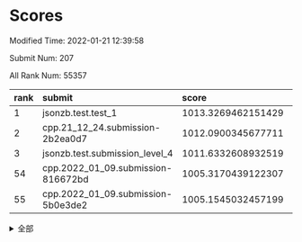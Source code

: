 # Scores

Modified Time: 2022-01-21 12:39:58

Submit Num: 207

All Rank Num: 55357

| rank |               submit               |       score        |       sigma        | pk_num |
| :--- | :--------------------------------- | :----------------- | :----------------- | :----- |
| 1    | jsonzb.test.test_1                 | 1013.3269462151429 | 0.8015554893603395 | 1068   |
| 2    | cpp.21_12_24.submission-2b2ea0d7   | 1012.0900345677711 | 0.8103584177566691 | 1067   |
| 3    | jsonzb.test.submission_level_4     | 1011.6332608932519 | 0.7885281023122612 | 1073   |
| 54   | cpp.2022_01_09.submission-816672bd | 1005.3170439122307 | 0.7093649335884131 | 1071   |
| 55   | cpp.2022_01_09.submission-5b0e3de2 | 1005.1545032457199 | 0.7210402436637499 | 1071   |


<details>
<summary>全部</summary>

| rank |                 submit                 |       score        |       sigma        | pk_num |
| :--- | :------------------------------------- | :----------------- | :----------------- | :----- |
| 1    | jsonzb.test.test_1                     | 1013.3269462151429 | 0.8015554893603395 | 1068   |
| 2    | cpp.21_12_24.submission-2b2ea0d7       | 1012.0900345677711 | 0.8103584177566691 | 1067   |
| 3    | jsonzb.test.submission_level_4         | 1011.6332608932519 | 0.7885281023122612 | 1073   |
| 4    | gobigger.level_3.submission_level_3_49 | 1011.2235864285241 | 0.7625770869740126 | 1073   |
| 5    | gobigger.level_3.submission_level_3_35 | 1011.0622440891068 | 0.7611361493387415 | 1075   |
| 6    | gobigger.level_3.submission_level_3_0  | 1010.9925992543185 | 0.7687229845104522 | 1068   |
| 7    | gobigger.level_3.submission_level_3_19 | 1010.98391257252   | 0.7785806946999126 | 1068   |
| 8    | gobigger.level_3.submission_level_3_34 | 1010.8949075658753 | 0.7674355813292199 | 1070   |
| 9    | gobigger.level_3.submission_level_3_27 | 1010.8522805705526 | 0.749195268732986  | 1067   |
| 10   | gobigger.level_3.submission_level_3_40 | 1010.8053552598201 | 0.7697920353198849 | 1069   |
| 11   | gobigger.level_3.submission_level_3_42 | 1010.7630115093995 | 0.7696777066344811 | 1072   |
| 12   | gobigger.level_3.submission_level_3_6  | 1010.6799051653556 | 0.7808099792572814 | 1068   |
| 13   | gobigger.level_3.submission_level_3_13 | 1010.5802920888314 | 0.7520891144245405 | 1067   |
| 14   | gobigger.level_3.submission_level_3_21 | 1010.5145099333012 | 0.7640326470360693 | 1071   |
| 15   | gobigger.level_3.submission_level_3_45 | 1010.4533918144161 | 0.7856138687720297 | 1067   |
| 16   | gobigger.level_3.submission_level_3_4  | 1010.3547339737852 | 0.7456259193467775 | 1071   |
| 17   | gobigger.level_3.submission_level_3_9  | 1010.3316008820841 | 0.7719424608034801 | 1069   |
| 18   | gobigger.level_3.submission_level_3_25 | 1010.2945094379935 | 0.7870881020905532 | 1065   |
| 19   | gobigger.level_3.submission_level_3_20 | 1010.2251418230845 | 0.7469158208720698 | 1068   |
| 20   | gobigger.level_3.submission_level_3_44 | 1010.1834936516624 | 0.7637234524440313 | 1069   |
| 21   | gobigger.level_3.submission_level_3_22 | 1010.1805434192103 | 0.7795238727567266 | 1072   |
| 22   | gobigger.level_3.submission_level_3_48 | 1010.1531792601485 | 0.7751858511157952 | 1066   |
| 23   | gobigger.level_3.submission_level_3_46 | 1010.1353076318502 | 0.7627963568977694 | 1070   |
| 24   | gobigger.level_3.submission_level_3_16 | 1010.0748196675194 | 0.7451978771147063 | 1071   |
| 25   | gobigger.level_3.submission_level_3_14 | 1009.8490085205732 | 0.739568703224245  | 1073   |
| 26   | gobigger.level_3.submission_level_3_11 | 1009.8362107329789 | 0.7492256607481561 | 1065   |
| 27   | gobigger.level_3.submission_level_3_38 | 1009.7934463163865 | 0.7744293158753444 | 1069   |
| 28   | gobigger.level_3.submission_level_3_15 | 1009.740387938012  | 0.7622443529748463 | 1075   |
| 29   | gobigger.level_3.submission_level_3_23 | 1009.7283732286235 | 0.7434652418981316 | 1072   |
| 30   | gobigger.level_3.submission_level_3_7  | 1009.7209118485341 | 0.7602880499499836 | 1070   |
| 31   | gobigger.level_3.submission_level_3_36 | 1009.5794373315173 | 0.7614211808458028 | 1059   |
| 32   | gobigger.level_3.submission_level_3_32 | 1009.5575261249526 | 0.762101180696347  | 1073   |
| 33   | gobigger.level_3.submission_level_3_17 | 1009.3594777608221 | 0.761083373614467  | 1066   |
| 34   | gobigger.level_3.submission_level_3_24 | 1009.3556254844026 | 0.739924614880868  | 1071   |
| 35   | gobigger.level_3.submission_level_3_39 | 1009.3302460381144 | 0.7458523165960573 | 1072   |
| 36   | gobigger.level_3.submission_level_3_18 | 1009.3088091529742 | 0.7648833334024697 | 1069   |
| 37   | gobigger.level_3.submission_level_3_28 | 1009.2982304435537 | 0.7500962061022096 | 1062   |
| 38   | gobigger.level_3.submission_level_3_31 | 1009.2894840817712 | 0.7455444909542366 | 1070   |
| 39   | gobigger.level_3.submission_level_3_5  | 1009.1515526401394 | 0.7496601354283771 | 1065   |
| 40   | gobigger.level_3.submission_level_3_33 | 1009.143487209609  | 0.7369143497668802 | 1067   |
| 41   | gobigger.level_3.submission_level_3_3  | 1009.0839511731957 | 0.7551912544951408 | 1067   |
| 42   | gobigger.level_3.submission_level_3_29 | 1009.0273146077784 | 0.7650202945825365 | 1076   |
| 43   | gobigger.level_3.submission_level_3_43 | 1008.9712944009331 | 0.7555236521939664 | 1073   |
| 44   | gobigger.level_3.submission_level_3_1  | 1008.9511442208758 | 0.7688719756932338 | 1069   |
| 45   | gobigger.level_3.submission_level_3_30 | 1008.9352090037681 | 0.7338280299063951 | 1068   |
| 46   | gobigger.level_3.submission_level_3_8  | 1008.9196715242551 | 0.7437702076739413 | 1067   |
| 47   | gobigger.level_3.submission_level_3_10 | 1008.8367023609217 | 0.7348562687689313 | 1070   |
| 48   | gobigger.level_3.submission_level_3_2  | 1008.7799113039803 | 0.7261137084608231 | 1072   |
| 49   | gobigger.level_3.submission_level_3_47 | 1008.6402181915741 | 0.7575916404223912 | 1072   |
| 50   | gobigger.level_3.submission_level_3_41 | 1008.6302714100627 | 0.7358743359846804 | 1072   |
| 51   | gobigger.level_3.submission_level_3_12 | 1008.5466277290358 | 0.7635649704535317 | 1066   |
| 52   | gobigger.level_3.submission_level_3_26 | 1008.4621534667907 | 0.7431752495045265 | 1068   |
| 53   | gobigger.level_3.submission_level_3_37 | 1007.8469417665257 | 0.7370376349291001 | 1075   |
| 54   | cpp.2022_01_09.submission-816672bd     | 1005.3170439122307 | 0.7093649335884131 | 1071   |
| 55   | cpp.2022_01_09.submission-5b0e3de2     | 1005.1545032457199 | 0.7210402436637499 | 1071   |
| 56   | gobigger.level_1.submission_level_1_24 | 1004.726980962825  | 0.7238945434573252 | 1067   |
| 57   | gobigger.level_1.submission_level_1_3  | 1004.6333310097956 | 0.7211436209427189 | 1070   |
| 58   | gobigger.level_1.submission_level_1_15 | 1004.4911035427344 | 0.7134687991139811 | 1070   |
| 59   | gobigger.level_1.submission_level_1_30 | 1004.4415972516349 | 0.7188412859473857 | 1072   |
| 60   | gobigger.level_1.submission_level_1_23 | 1004.3891878644123 | 0.7140284831677273 | 1075   |
| 61   | gobigger.level_1.submission_level_1_48 | 1004.2766903551582 | 0.7202629430068623 | 1066   |
| 62   | gobigger.level_1.submission_level_1_29 | 1004.2354932616555 | 0.7126331953673    | 1069   |
| 63   | gobigger.level_1.submission_level_1_14 | 1004.2176503618375 | 0.7134768084413854 | 1067   |
| 64   | gobigger.level_1.submission_level_1_35 | 1004.0473632567101 | 0.7146166630603206 | 1071   |
| 65   | gobigger.level_1.submission_level_1_46 | 1004.0090514458041 | 0.7166275937564017 | 1067   |
| 66   | gobigger.level_1.submission_level_1_39 | 1003.786935755212  | 0.719592986105864  | 1072   |
| 67   | gobigger.level_1.submission_level_1_41 | 1003.7250017660168 | 0.7108858338671591 | 1071   |
| 68   | gobigger.level_1.submission_level_1_27 | 1003.692412800373  | 0.7083131052399443 | 1072   |
| 69   | gobigger.level_1.submission_level_1_20 | 1003.6548408307759 | 0.7148187221339029 | 1070   |
| 70   | gobigger.level_1.submission_level_1_13 | 1003.6480845172173 | 0.7126287342073642 | 1070   |
| 71   | gobigger.level_1.submission_level_1_7  | 1003.5402395342934 | 0.7210158406259538 | 1068   |
| 72   | gobigger.level_1.submission_level_1_25 | 1003.4975020016476 | 0.7078375782330205 | 1072   |
| 73   | gobigger.level_1.submission_level_1_16 | 1003.4486401151077 | 0.7224508136344548 | 1068   |
| 74   | gobigger.level_1.submission_level_1_6  | 1003.4050436203794 | 0.7208843103695739 | 1069   |
| 75   | gobigger.level_1.submission_level_1_0  | 1003.4041550431027 | 0.7296704692694156 | 1069   |
| 76   | gobigger.level_1.submission_level_1_28 | 1003.3587880732985 | 0.7120160555717178 | 1071   |
| 77   | gobigger.level_1.submission_level_1_31 | 1003.3407744327383 | 0.7210850800001949 | 1071   |
| 78   | gobigger.level_1.submission_level_1_49 | 1003.310313874225  | 0.7243020712757837 | 1067   |
| 79   | gobigger.level_1.submission_level_1_10 | 1003.2653861886859 | 0.7150566853707875 | 1068   |
| 80   | gobigger.level_1.submission_level_1_34 | 1003.2274467456326 | 0.7014220569957914 | 1074   |
| 81   | gobigger.level_1.submission_level_1_8  | 1003.1594851592289 | 0.7254261944377568 | 1071   |
| 82   | gobigger.level_1.submission_level_1_32 | 1003.0368697714565 | 0.7073562529838957 | 1070   |
| 83   | gobigger.level_1.submission_level_1_1  | 1003.0196805379547 | 0.719544124465046  | 1068   |
| 84   | gobigger.level_1.submission_level_1_26 | 1003.0192419430983 | 0.7105152694786565 | 1072   |
| 85   | gobigger.level_1.submission_level_1_22 | 1003.0170072387017 | 0.7185926023541298 | 1076   |
| 86   | gobigger.level_1.submission_level_1_33 | 1002.922697041688  | 0.7174125773286802 | 1063   |
| 87   | gobigger.level_1.submission_level_1_40 | 1002.8372958510198 | 0.7117964127866094 | 1064   |
| 88   | gobigger.level_1.submission_level_1_9  | 1002.7538525088014 | 0.7100468286199151 | 1069   |
| 89   | gobigger.level_1.submission_level_1_2  | 1002.7200356710448 | 0.7005451482206384 | 1071   |
| 90   | gobigger.level_1.submission_level_1_12 | 1002.7015523262261 | 0.7100663033017935 | 1068   |
| 91   | gobigger.level_1.submission_level_1_19 | 1002.6080986846565 | 0.7171822238468691 | 1070   |
| 92   | gobigger.level_1.submission_level_1_38 | 1002.5861463892531 | 0.720917038790729  | 1069   |
| 93   | gobigger.level_1.submission_level_1_47 | 1002.5677775309947 | 0.722964888835665  | 1065   |
| 94   | gobigger.level_1.submission_level_1_45 | 1002.5643619341911 | 0.7169739461183597 | 1067   |
| 95   | gobigger.level_1.submission_level_1_5  | 1002.5143402649283 | 0.718157659771355  | 1077   |
| 96   | gobigger.level_1.submission_level_1_4  | 1002.4915246018993 | 0.7221821318731256 | 1071   |
| 97   | gobigger.level_1.submission_level_1_18 | 1002.4906843303761 | 0.70887276209698   | 1068   |
| 98   | gobigger.level_1.submission_level_1_43 | 1002.461223751378  | 0.7166476704506661 | 1066   |
| 99   | gobigger.level_1.submission_level_1_11 | 1002.4004284568936 | 0.71071528451567   | 1067   |
| 100  | gobigger.level_1.submission_level_1_37 | 1002.3357117479758 | 0.7111429473811766 | 1070   |
| 101  | gobigger.level_1.submission_level_1_17 | 1002.2371260767636 | 0.7189737053091646 | 1072   |
| 102  | gobigger.level_1.submission_level_1_21 | 1002.192919618703  | 0.7171947485945459 | 1068   |
| 103  | gobigger.level_1.submission_level_1_36 | 1002.187877337808  | 0.7132314672310063 | 1065   |
| 104  | gobigger.level_1.submission_level_1_44 | 1001.9590874334882 | 0.7012571456640451 | 1067   |
| 105  | gobigger.level_1.submission_level_1_42 | 1001.7278229515778 | 0.7052871445447402 | 1069   |
| 106  | gobigger.random.submission_random_24   | 997.2259983063726  | 0.7018763835561983 | 1072   |
| 107  | gobigger.random.submission_random_25   | 997.0643504868912  | 0.696134546834598  | 1073   |
| 108  | gobigger.random.submission_random_26   | 997.0347978707908  | 0.7109140194006877 | 1072   |
| 109  | gobigger.random.submission_random_20   | 996.9809415983452  | 0.7151884938105132 | 1071   |
| 110  | gobigger.random.submission_random_9    | 996.9472399028106  | 0.6926727480781476 | 1073   |
| 111  | gobigger.random.submission_random_18   | 996.9050409360931  | 0.7135383382054148 | 1072   |
| 112  | gobigger.random.submission_random_15   | 996.8367181588922  | 0.7077758676036854 | 1066   |
| 113  | gobigger.random.submission_random_37   | 996.7655304661849  | 0.7057265378286304 | 1070   |
| 114  | gobigger.random.submission_random_2    | 996.6437039654915  | 0.7126497584257953 | 1072   |
| 115  | gobigger.random.submission_random_32   | 996.5230351648581  | 0.7239330009994598 | 1071   |
| 116  | gobigger.random.submission_random_19   | 996.5060850865059  | 0.6965015253571257 | 1071   |
| 117  | gobigger.random.submission_random_23   | 996.321974075873   | 0.7086076977380465 | 1073   |
| 118  | gobigger.random.submission_random_31   | 996.2837276760602  | 0.7028137913401138 | 1068   |
| 119  | gobigger.random.submission_random_17   | 996.2342662990559  | 0.6937650492624079 | 1072   |
| 120  | gobigger.random.submission_random_40   | 996.180158198462   | 0.7045120684935813 | 1072   |
| 121  | gobigger.random.submission_random_27   | 996.16250633817    | 0.7153922281515908 | 1068   |
| 122  | gobigger.random.submission_random_16   | 996.1432144337954  | 0.7238637560136935 | 1070   |
| 123  | gobigger.random.submission_random_14   | 996.0382355496066  | 0.7113035765722545 | 1071   |
| 124  | gobigger.random.submission_random_42   | 996.001463885866   | 0.7086222943860293 | 1072   |
| 125  | gobigger.random.submission_random_35   | 995.9449205308358  | 0.7121368036843658 | 1070   |
| 126  | gobigger.random.submission_random_45   | 995.9294190118864  | 0.7051690202681211 | 1067   |
| 127  | gobigger.random.submission_random_8    | 995.8894198391985  | 0.7096013642775453 | 1070   |
| 128  | gobigger.random.submission_random_39   | 995.8773819653762  | 0.7135114955283531 | 1074   |
| 129  | gobigger.random.submission_random_36   | 995.8662077026352  | 0.7143648330994973 | 1070   |
| 130  | gobigger.random.submission_random_47   | 995.8547368918943  | 0.7101632662046173 | 1071   |
| 131  | gobigger.random.submission_random_38   | 995.8189613605131  | 0.71641465952124   | 1064   |
| 132  | gobigger.random.submission_random_48   | 995.7900954631913  | 0.7077734907007329 | 1071   |
| 133  | gobigger.random.submission_random_43   | 995.783923431446   | 0.706131282401963  | 1069   |
| 134  | gobigger.random.submission_random_21   | 995.7701674903361  | 0.7222860158149865 | 1066   |
| 135  | gobigger.random.submission_random_7    | 995.7470500186906  | 0.7184273544380906 | 1070   |
| 136  | gobigger.random.submission_random_11   | 995.7185620990158  | 0.7102924064279268 | 1066   |
| 137  | gobigger.random.submission_random_12   | 995.7064082251699  | 0.7071233295877334 | 1074   |
| 138  | gobigger.random.submission_random_28   | 995.6977674177241  | 0.7150440665708601 | 1068   |
| 139  | gobigger.random.submission_random_29   | 995.6828365567898  | 0.7105342433588009 | 1072   |
| 140  | gobigger.level_2.submission_level_2_20 | 995.6685492759235  | 0.7243436407397337 | 1069   |
| 141  | gobigger.random.submission_random_13   | 995.6595687114866  | 0.7073700262777316 | 1071   |
| 142  | gobigger.random.submission_random_3    | 995.5964126885028  | 0.7087876250820985 | 1074   |
| 143  | gobigger.random.submission_random_44   | 995.5820970525311  | 0.7035978871235502 | 1073   |
| 144  | gobigger.random.submission_random_30   | 995.5172443013105  | 0.7285461139061993 | 1067   |
| 145  | gobigger.random.submission_random_4    | 995.4863812138074  | 0.7057300040330379 | 1072   |
| 146  | gobigger.random.submission_random_49   | 995.3529312364517  | 0.7134675259416219 | 1073   |
| 147  | gobigger.random.submission_random_34   | 995.3405693644951  | 0.714169677816855  | 1069   |
| 148  | gobigger.random.submission_random_33   | 995.3224930829533  | 0.7020879420026898 | 1068   |
| 149  | gobigger.random.submission_random_6    | 995.3121407527374  | 0.7194803681462641 | 1072   |
| 150  | gobigger.random.submission_random_22   | 995.1844276760062  | 0.7072424406887169 | 1070   |
| 151  | gobigger.random.submission_random_5    | 995.1646906374499  | 0.7148420292659304 | 1074   |
| 152  | gobigger.random.submission_random_46   | 995.1540124017647  | 0.7216218457547491 | 1069   |
| 153  | gobigger.random.submission_random_41   | 994.934191117462   | 0.7132891875967182 | 1069   |
| 154  | gobigger.random.submission_random_10   | 994.8148648675992  | 0.7183339784031323 | 1072   |
| 155  | gobigger.random.submission_random_1    | 994.7107537822711  | 0.7022238636966914 | 1068   |
| 156  | gobigger.random.submission_random_0    | 994.6347900742672  | 0.7249221900237519 | 1071   |
| 157  | gobigger.level_2.submission_level_2_44 | 994.3288627744757  | 0.7349813919933862 | 1072   |
| 158  | gobigger.level_2.submission_level_2_21 | 993.7081540415419  | 0.7397288599055597 | 1067   |
| 159  | gobigger.level_2.submission_level_2_5  | 993.4137185971465  | 0.736661482422405  | 1066   |
| 160  | gobigger.level_2.submission_level_2_36 | 993.0675215121776  | 0.7366754814755319 | 1069   |
| 161  | gobigger.level_2.submission_level_2_29 | 992.9932710280482  | 0.7445027724345029 | 1066   |
| 162  | gobigger.level_2.submission_level_2_4  | 992.9488058369055  | 0.7328291430854561 | 1070   |
| 163  | gobigger.level_2.submission_level_2_22 | 992.8653238232157  | 0.7289880556254662 | 1072   |
| 164  | gobigger.level_2.submission_level_2_9  | 992.7922087413376  | 0.7314636550850575 | 1068   |
| 165  | gobigger.level_2.submission_level_2_23 | 992.7862049152794  | 0.7267987028015479 | 1071   |
| 166  | gobigger.level_2.submission_level_2_32 | 992.7145846262289  | 0.745125946014352  | 1069   |
| 167  | gobigger.level_2.submission_level_2_7  | 992.5848122481727  | 0.7315493210398463 | 1069   |
| 168  | gobigger.level_2.submission_level_2_27 | 992.5698033341893  | 0.7448644774439256 | 1073   |
| 169  | gobigger.level_2.submission_level_2_45 | 992.4333497196479  | 0.7528682171666828 | 1072   |
| 170  | gobigger.level_2.submission_level_2_11 | 992.427766808394   | 0.7335960690408211 | 1069   |
| 171  | gobigger.level_2.submission_level_2_12 | 992.4019900199918  | 0.737770071598223  | 1072   |
| 172  | gobigger.level_2.submission_level_2_34 | 992.3964219264251  | 0.7426763848886498 | 1077   |
| 173  | gobigger.level_2.submission_level_2_33 | 992.3745055116951  | 0.7431906328838469 | 1070   |
| 174  | gobigger.level_2.submission_level_2_1  | 992.3674282783392  | 0.7382056005260969 | 1073   |
| 175  | gobigger.level_2.submission_level_2_17 | 992.3655202826359  | 0.7734157913383749 | 1068   |
| 176  | gobigger.level_2.submission_level_2_49 | 992.3442247991729  | 0.7507798871472455 | 1065   |
| 177  | gobigger.level_2.submission_level_2_43 | 992.2839850943187  | 0.7314701805668852 | 1067   |
| 178  | gobigger.level_2.submission_level_2_14 | 992.265643230687   | 0.7577688746522687 | 1070   |
| 179  | gobigger.level_2.submission_level_2_25 | 992.2626273866824  | 0.7349308633539227 | 1071   |
| 180  | gobigger.level_2.submission_level_2_19 | 992.2605017756655  | 0.7489033312722906 | 1071   |
| 181  | gobigger.level_2.submission_level_2_15 | 992.2303137778521  | 0.7332466508774613 | 1069   |
| 182  | gobigger.level_2.submission_level_2_38 | 992.1439873323222  | 0.7332659871468971 | 1070   |
| 183  | gobigger.level_2.submission_level_2_0  | 992.0852244020707  | 0.7495933944080888 | 1068   |
| 184  | gobigger.level_2.submission_level_2_24 | 992.0637165007206  | 0.7603538634996693 | 1069   |
| 185  | gobigger.level_2.submission_level_2_31 | 991.8934582885888  | 0.7544757360029988 | 1073   |
| 186  | gobigger.level_2.submission_level_2_16 | 991.8796363311754  | 0.7474264030784631 | 1065   |
| 187  | gobigger.level_2.submission_level_2_13 | 991.7461549663614  | 0.7490824143414796 | 1071   |
| 188  | gobigger.level_2.submission_level_2_6  | 991.7171379943424  | 0.7322020922891656 | 1063   |
| 189  | gobigger.level_2.submission_level_2_40 | 991.7080742920429  | 0.7255446130896105 | 1073   |
| 190  | gobigger.level_2.submission_level_2_39 | 991.6913554736101  | 0.7314281624487856 | 1072   |
| 191  | gobigger.level_2.submission_level_2_3  | 991.6858775836791  | 0.7547586855573666 | 1069   |
| 192  | gobigger.level_2.submission_level_2_48 | 991.656226534649   | 0.7460235395709724 | 1068   |
| 193  | gobigger.level_2.submission_level_2_46 | 991.615664291947   | 0.7620851854247342 | 1069   |
| 194  | gobigger.level_2.submission_level_2_2  | 991.4851432203878  | 0.7387512469277105 | 1075   |
| 195  | gobigger.level_2.submission_level_2_41 | 991.4772796126719  | 0.7747187549778496 | 1072   |
| 196  | gobigger.level_2.submission_level_2_10 | 991.4086539648904  | 0.7501673842238652 | 1069   |
| 197  | gobigger.level_2.submission_level_2_18 | 991.3804904398428  | 0.7361361803082584 | 1070   |
| 198  | gobigger.level_2.submission_level_2_37 | 991.3233523969501  | 0.74929924919704   | 1068   |
| 199  | gobigger.level_2.submission_level_2_8  | 991.2440114884545  | 0.7596070830958325 | 1072   |
| 200  | gobigger.level_2.submission_level_2_30 | 991.035611144963   | 0.7769347065054555 | 1072   |
| 201  | gobigger.level_2.submission_level_2_35 | 990.9890797954018  | 0.7535004799627659 | 1067   |
| 202  | gobigger.level_2.submission_level_2_47 | 990.9881322116246  | 0.7582221337789432 | 1067   |
| 203  | gobigger.level_2.submission_level_2_26 | 990.9008536966364  | 0.7598023573525339 | 1061   |
| 204  | gobigger.level_2.submission_level_2_28 | 990.1982673741195  | 0.7517751609393777 | 1075   |
| 205  | gobigger.level_2.submission_level_2_42 | 990.0833130614236  | 0.7769362170327575 | 1067   |
| 206  | gobigger.none.submission_none_0        | 978.1431991147897  | 1.2534301271213268 | 1067   |
| 207  | gobigger.none.submission_none_1        | 976.7061727647806  | 1.3775395453780896 | 1073   |

</details>